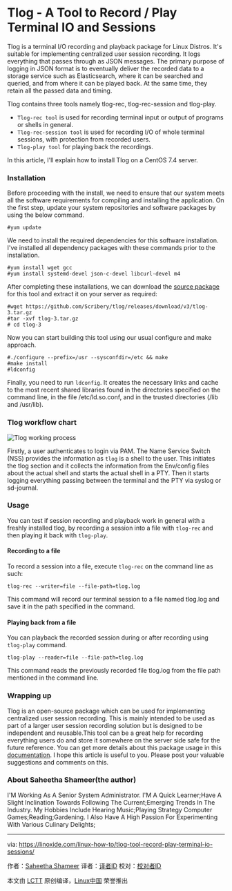 Tlog - A Tool to Record / Play Terminal IO and Sessions
======
Tlog is a terminal I/O recording and playback package for Linux Distros. It's suitable for implementing centralized user session recording. It logs everything that passes through as JSON messages. The primary purpose of logging in JSON format is to eventually deliver the recorded data to a storage service such as Elasticsearch, where it can be searched and queried, and from where it can be played back. At the same time, they retain all the passed data and timing.

Tlog contains three tools namely tlog-rec, tlog-rec-session and tlog-play.

  * `Tlog-rec tool` is used for recording terminal input or output of programs or shells in general.
  * `Tlog-rec-session tool` is used for recording I/O of whole terminal sessions, with protection from recorded users.
  * `Tlog-play tool` for playing back the recordings.



In this article, I'll explain how to install Tlog on a CentOS 7.4 server.

### Installation

Before proceeding with the install, we need to ensure that our system meets all the software requirements for compiling and installing the application. On the first step, update your system repositories and software packages by using the below command.
```
#yum update
```

We need to install the required dependencies for this software installation. I've installed all dependency packages with these commands prior to the installation.
```
#yum install wget gcc
#yum install systemd-devel json-c-devel libcurl-devel m4
```

After completing these installations, we can download the [source package][1] for this tool and extract it on your server as required:
```
#wget https://github.com/Scribery/tlog/releases/download/v3/tlog-3.tar.gz
#tar -xvf tlog-3.tar.gz
# cd tlog-3
```

Now you can start building this tool using our usual configure and make approach.
```
#./configure --prefix=/usr --sysconfdir=/etc && make
#make install
#ldconfig
```

Finally, you need to run `ldconfig`. It creates the necessary links and cache to the most recent shared libraries found in the directories specified on the command line, in the file /etc/ld.so.conf, and in the trusted directories (/lib and /usr/lib).

### Tlog workflow chart

![Tlog working process][2]

Firstly, a user authenticates to login via PAM. The Name Service Switch (NSS) provides the information as `tlog` is a shell to the user. This initiates the tlog section and it collects the information from the Env/config files about the actual shell and starts the actual shell in a PTY. Then it starts logging everything passing between the terminal and the PTY via syslog or sd-journal.

### Usage

You can test if session recording and playback work in general with a freshly installed tlog, by recording a session into a file with `tlog-rec` and then playing it back with `tlog-play`.

#### Recording to a file

To record a session into a file, execute `tlog-rec` on the command line as such:
```
tlog-rec --writer=file --file-path=tlog.log
```

This command will record our terminal session to a file named tlog.log and save it in the path specified in the command.

#### Playing back from a file

You can playback the recorded session during or after recording using `tlog-play` command.
```
tlog-play --reader=file --file-path=tlog.log
```

This command reads the previously recorded file tlog.log from the file path mentioned in the command line.

### Wrapping up

Tlog is an open-source package which can be used for implementing centralized user session recording. This is mainly intended to be used as part of a larger user session recording solution but is designed to be independent and reusable.This tool can be a great help for recording everything users do and store it somewhere on the server side safe for the future reference. You can get more details about this package usage in this [documentation][3]. I hope this article is useful to you. Please post your valuable suggestions and comments on this.

### About Saheetha Shameer(the author)
I'M Working As A Senior System Administrator. I'M A Quick Learner;Have A Slight Inclination Towards Following The Current;Emerging Trends In The Industry. My Hobbies Include Hearing Music;Playing Strategy Computer Games;Reading;Gardening. I Also Have A High Passion For Experimenting With Various Culinary Delights;

--------------------------------------------------------------------------------

via: https://linoxide.com/linux-how-to/tlog-tool-record-play-terminal-io-sessions/

作者：[Saheetha Shameer][a]
译者：[译者ID](https://github.com/译者ID)
校对：[校对者ID](https://github.com/校对者ID)

本文由 [LCTT](https://github.com/LCTT/TranslateProject) 原创编译，[Linux中国](https://linux.cn/) 荣誉推出

[a]:https://linoxide.com/author/saheethas/
[1]:https://github.com/Scribery/tlog/releases/download/v3/tlog-3.tar.gz
[2]:https://linoxide.com/wp-content/uploads/2018/01/Tlog-working-process.png
[3]:https://github.com/Scribery/tlog/blob/master/README.md
